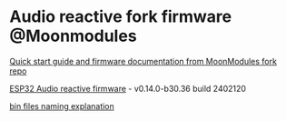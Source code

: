 # Audio reactive fork firmware @Moonmodules

[Quick start guide and firmware documentation from MoonModules fork repo](https://mm.kno.wled.ge)

[ESP32 Audio reactive firmware](https://github.com/srg74/WLED-wemos-shield/tree/master/resources/Firmware/@MoonModules/latest) - v0.14.0-b30.36 build 2402120

[bin files naming explanation](https://mm.kno.wled.ge/moonmodules/Installing-and-Compiling/#configurations)
